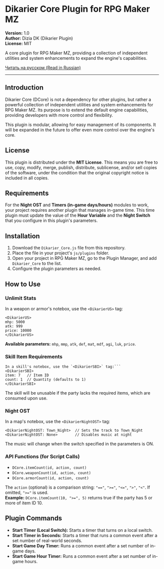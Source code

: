 # Dikarier Core Plugin for RPG Maker MZ

**Version:** 1.0  
**Author:** Dizia DK (Dikarier Plugin)  
**License:** MIT

A core plugin for RPG Maker MZ, providing a collection of independent utilities and system enhancements to expand the engine's capabilities.

[Читать на русском (Read in Russian)](README_RU.md)

---

## Introduction

Dikarier Core (DCore) is not a dependency for other plugins, but rather a powerful collection of independent utilities and system enhancements for RPG Maker MZ. Its purpose is to extend the default engine capabilities, providing developers with more control and flexibility.

This plugin is modular, allowing for easy management of its components. It will be expanded in the future to offer even more control over the engine's core.

## License

This plugin is distributed under the **MIT License**. This means you are free to use, copy, modify, merge, publish, distribute, sublicense, and/or sell copies of the software, under the condition that the original copyright notice is included in all copies.

## Requirements

For the **Night OST** and **Timers (in-game days/hours)** modules to work, your project requires another plugin that manages in-game time. This time plugin must update the value of the **Hour Variable** and the **Night Switch** that you configure in this plugin's parameters.

## Installation

1.  Download the `Dikarier_Core.js` file from this repository.
2.  Place the file in your project's `js/plugins` folder.
3.  Open your project in RPG Maker MZ, go to the Plugin Manager, and add `Dikarier_Core` to the list.
4.  Configure the plugin parameters as needed.

## How to Use

### Unlimit Stats
In a weapon or armor's notebox, use the `<DikarierUS>` tag:
```
<DikarierUS>
mhp: 5000
atk: 999
price: 10000
</DikarierUS>
```
**Available parameters:** `mhp`, `mmp`, `atk`, `def`, `mat`, `mdf`, `agi`, `luk`, `price`.

### Skill Item Requirements
```
In a skill's notebox, use the `<DikarierSBI>` tag:```
<DikarierSBI>
item: 7   // Item ID
count: 1  // Quantity (defaults to 1)
</DikarierSBI>
```
The skill will be unusable if the party lacks the required items, which are consumed upon use.

### Night OST
In a map's notebox, use the `<DikarierNightOST>` tag:
```
<DikarierNightOST: Town_Night>  // Sets the track to Town_Night
<DikarierNightOST: None>        // Disables music at night
```
The music will change when the switch specified in the parameters is ON.

### API Functions (for Script Calls)
- `DCore.itemCount(id, action, count)`
- `DCore.weaponCount(id, action, count)`
- `DCore.armorCount(id, action, count)`

The `action` (optional) is a comparison string: `"=="`, `">="`, `"<="`, `">"`, `"<"`. If omitted, `">="` is used.  
**Example:** `DCore.itemCount(10, ">=", 5)` returns true if the party has 5 or more of item ID 10.

## Plugin Commands

- **Start Timer (Local Switch):** Starts a timer that turns on a local switch.
- **Start Timer in Seconds:** Starts a timer that runs a common event after a set number of real-world seconds.
- **Start Game Day Timer:** Runs a common event after a set number of in-game days.
- **Start Game Hour Timer:** Runs a common event after a set number of in-game hours.
